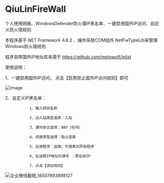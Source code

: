 # QiuLinFireWall
个人使用网盾、WindowsDefender防火墙IP黑名单、一键禁用国外IP访问、自定义防火墙规则

本程序基于.NET Framework 4.6.2 、操作系统COM组件 NetFwTypeLib来管理Windows防火墙规则 

程序自带国外IP地址库来源于 https://github.com/metowolf/iplist

使用说明：

1、一键禁用国外IP访问， 点击【启用禁止国外IP访问规则】即可

![image](https://user-images.githubusercontent.com/53858121/164968207-6433cfb5-4455-4454-b5a1-bea2f8d3b13b.png)

2、自定义IP黑名单：

               1、输入规则名称
               
               2、出入站类型选择：入站
               
               3、通讯协议选择：ANY（任何）
               
               4、连接类型选择：阻止连接
               
               5、应用程序：选填，不填表示所有程序
               
               6、在远程IP地址栏填写 ：黑名单IP
               
               7、点击【添加规则】
               


![企业微信截图_16507893898127](https://user-images.githubusercontent.com/53858121/164967861-d8007765-9ea7-4306-987b-7bf7910b7ad6.png)
